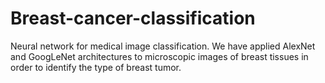 # Breast-cancer-classification
Neural network for medical image classification. We have applied AlexNet and GoogLeNet architectures to microscopic images of breast tissues in order to identify the type of breast tumor. 
